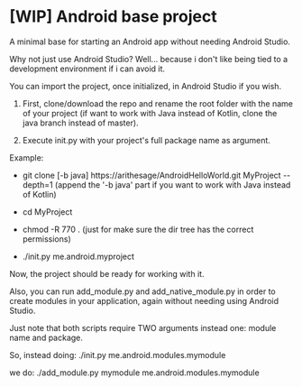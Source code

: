 # [WIP] Android base project
A minimal base for starting an Android app without needing Android Studio.

Why not just use Android Studio?
Well... because i don't like being tied to a development environment if
i can avoid it.

You can import the project, once initialized, in Android Studio if you wish.


1) First, clone/download the repo and rename the root folder with the name
of your project (if want to work with Java instead of Kotlin, clone the java
branch instead of master).

2) Execute init.py with your project's full package name as argument.

Example:

- git clone [-b java] https://arithesage/AndroidHelloWorld.git MyProject --depth=1
  (append the '-b java' part if you want to work with Java instead of Kotlin)

- cd MyProject
- chmod -R 770 . (just for make sure the dir tree has the correct permissions)
- ./init.py me.android.myproject

Now, the project should be ready for working with it.


Also, you can run add_module.py and add_native_module.py in order to create
modules in your application, again without needing using Android Studio.

Just note that both scripts require TWO arguments instead one:
module name and package.

So, instead doing:
./init.py me.android.modules.mymodule

we do:
./add_module.py mymodule me.android.modules.mymodule

